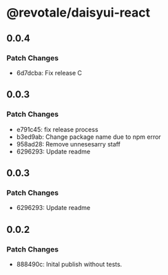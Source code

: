 # @revotale/daisyui-react

## 0.0.4

### Patch Changes

- 6d7dcba: Fix release C

## 0.0.3

### Patch Changes

- e791c45: fix release process
- b3ed9ab: Change package name due to npm error
- 958ad28: Remove unnesesarry staff
- 6296293: Update readme

## 0.0.3

### Patch Changes

- 6296293: Update readme

## 0.0.2

### Patch Changes

- 888490c: Inital publish without tests.
